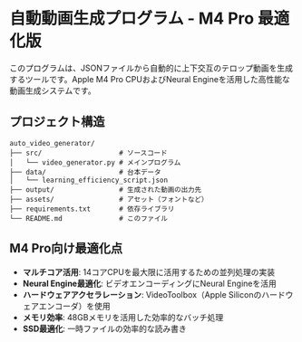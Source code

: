 # 自動動画生成プログラム - M4 Pro 最適化版

このプログラムは、JSONファイルから自動的に上下交互のテロップ動画を生成するツールです。Apple M4 Pro CPUおよびNeural Engineを活用した高性能な動画生成システムです。

## プロジェクト構造

```
auto_video_generator/
├── src/                   # ソースコード
│   └── video_generator.py # メインプログラム
├── data/                  # 台本データ
│   └── learning_efficiency_script.json
├── output/                # 生成された動画の出力先
├── assets/                # アセット（フォントなど）
├── requirements.txt       # 依存ライブラリ
└── README.md              # このファイル
```

## M4 Pro向け最適化点

- **マルチコア活用**: 14コアCPUを最大限に活用するための並列処理の実装
- **Neural Engine最適化**: ビデオエンコーディングにNeural Engineを活用
- **ハードウェアアクセラレーション**: VideoToolbox（Apple Siliconのハードウェアエンコーダ）を使用
- **メモリ効率**: 48GBメモリを活用した効率的なバッチ処理
- **SSD最適化**: 一時ファイルの効率的な読み書き